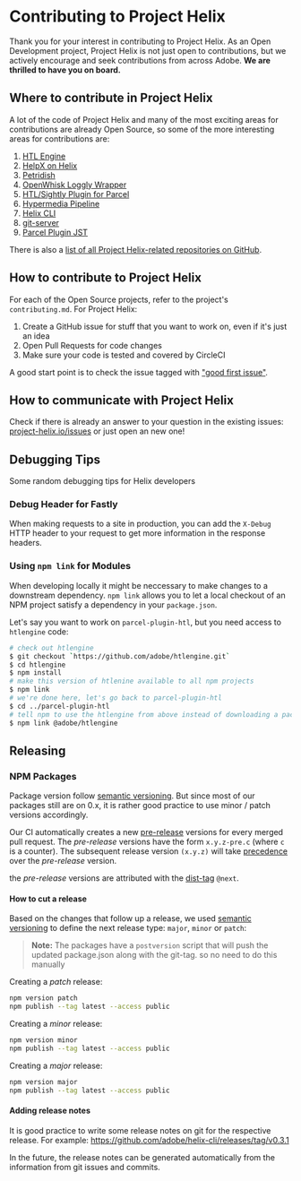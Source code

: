 # Contributing to Project Helix

Thank you for your interest in contributing to Project Helix. As an Open Development project, Project Helix is not just open to contributions, but we actively encourage and seek contributions from across Adobe. **We are thrilled to have you on board.**

## Where to contribute in Project Helix

A lot of the code of Project Helix and many of the most exciting areas for contributions are already Open Source, so some of the more interesting areas for contributions are:

1. [HTL Engine](https://github.com/adobe/htlengine)
2. [HelpX on Helix](https://github.com/adobe/helix-helpx)
3. [Petridish](https://github.com/adobe/petridish)
4. [OpenWhisk Loggly Wrapper](https://github.com/adobe/openwhisk-loggly-wrapper)
5. [HTL/Sightly Plugin for Parcel](https://github.com/adobe/parcel-plugin-htl)
6. [Hypermedia Pipeline](https://github.com/adobe/hypermedia-pipeline)
7. [Helix CLI](https://github.com/adobe/helix-cli)
8. [git-server](https://github.com/adobe/git-server)
9. [Parcel Plugin JST](https://github.com/adobe/parcel-plugin-jst)

There is also a [list of all Project Helix-related repositories on GitHub](https://github.com/search?q=topic%3Ahelix+org%3Aadobe&type=Repositories).

## How to contribute to Project Helix

For each of the Open Source projects, refer to the project's `contributing.md`. For Project Helix:

1. Create a GitHub issue for stuff that you want to work on, even if it's just an idea
2. Open Pull Requests for code changes
3. Make sure your code is tested and covered by CircleCI

A good start point is to check the issue tagged with ["good first issue"](https://github.com/search?q=is:open+repo:%22adobe/project-helix%22+repo:%22adobe/htlengine%22+repo:%22adobe/helix-cli%22+repo:%22adobe/git-server%22+repo:%22adobe/petridish%22+repo:%22adobe/parcel-plugin-htl%22+repo:%22adobe/helix-helpx%22+repo:%22adobe/parcel-plugin-jst%22+repo:%22adobe/openwhisk-loggly-wrapper%22+repo:%22adobe/helix-dockerimage%22+repo:%22adobe/parcel-plugin-jst%22+repo:%22adobe/hypermedia-pipeline%22+label%3A%22good+first+issue%22&type=Issues).

## How to communicate with Project Helix

Check if there is already an answer to your question in the existing issues: [project-helix.io/issues](https://github.com/adobe/project-helix.io/issues) or just open an new one!

## Debugging Tips

Some random debugging tips for Helix developers

### Debug Header for Fastly

When making requests to a site in production, you can add the `X-Debug` HTTP header to your request to get more information in the response headers.

### Using `npm link` for Modules

When developing locally it might be neccessary to make changes to a downstream dependency. `npm link` allows you to let a local checkout of an NPM project satisfy a dependency in your `package.json`.

Let's say you want to work on `parcel-plugin-htl`, but you need access to `htlengine` code:

```bash
# check out htlengine
$ git checkout `https://github.com/adobe/htlengine.git`
$ cd htlengine
$ npm install
# make this version of htlenine available to all npm projects
$ npm link
# we're done here, let's go back to parcel-plugin-htl
$ cd ../parcel-plugin-htl
# tell npm to use the htlengine from above instead of downloading a package from npmjs
$ npm link @adobe/htlengine
```

## Releasing

### NPM Packages

Package version follow [semantic versioning](https://github.com/npm/node-semver). But since most of
our packages still are on 0.x, it is rather good practice to use minor / patch versions accordingly.

Our CI automatically creates a new [pre-release](https://semver.org/#spec-item-9) versions for every 
merged pull request.  The _pre-release_ versions have the form `x.y.z-pre.c` (where `c` is a counter). 
The subsequent release version `(x.y.z)` will take [precedence](https://semver.org/#spec-item-11)
over the _pre-release_ version. 

the _pre-release_ versions are attributed with the [dist-tag](https://docs.npmjs.com/cli/dist-tag) `@next`.

#### How to cut a release

Based on the changes that follow up a release, we used [semantic versioning](https://github.com/npm/node-semver)
to define the next release type: `major`, `minor` or `patch`: 

> **Note:** The packages have a `postversion` script that will push the updated package.json along
> with the git-tag. so no need to do this manually
  
Creating a _patch_ release:

```bash
npm version patch
npm publish --tag latest --access public
```

Creating a _minor_ release:

```bash
npm version minor
npm publish --tag latest --access public
```

Creating a _major_ release:

```bash
npm version major
npm publish --tag latest --access public
```

#### Adding release notes

It is good practice to write some release notes on git for the respective release.
For example: https://github.com/adobe/helix-cli/releases/tag/v0.3.1

In the future, the release notes can be generated automatically from the information from git issues
and commits.
